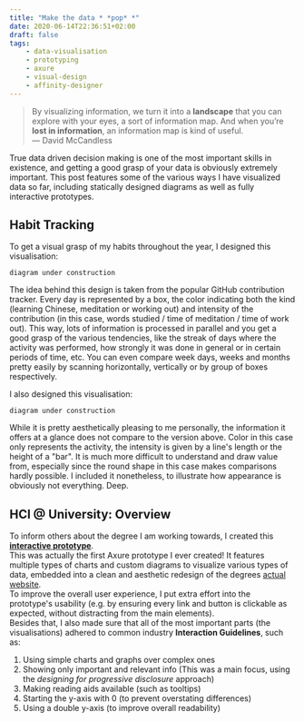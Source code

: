 ```yaml
---
title: "Make the data * *pop* *"
date: 2020-06-14T22:36:51+02:00
draft: false
tags:
    - data-visualisation
    - prototyping
    - axure
    - visual-design
    - affinity-designer
---
```


> By visualizing information, we turn it into a **landscape** that you can explore with your eyes, a sort of information map. And when you’re **lost in information**, an information map is kind of useful.  
― David McCandless

True data driven decision making is one of the most important skills in existence, and getting a good grasp of your data is obviously extremely important. This post features some of the various ways I have visualized data so far, including statically designed diagrams as well as fully interactive prototypes.


## Habit Tracking
To get a visual grasp of my habits throughout the year, I designed this visualisation:  

``` diagram under construction ```

The idea behind this design is taken from the popular GitHub contribution tracker. Every day is represented by a box, the color indicating both the kind (learning Chinese, meditation or working out) and intensity of the contribution (in this case, words studied / time of meditation / time of work out). This way, lots of information is processed in parallel and you get a good grasp of the various tendencies, like the streak of days where the activity was performed, how strongly it was done in general or in certain periods of time, etc. You can even compare week days, weeks and months pretty easily by scanning horizontally, vertically or by group of boxes respectively.

I also designed this visualisation:  

``` diagram under construction ```

While it is pretty aesthetically pleasing to me personally, the information it offers at a glance does not compare to the version above. Color in this case only represents the activity, the intensity is given by a line's length or the height of a "bar". It is much more difficult to understand and draw value from, especially since the round shape in this case makes comparisons hardly possible. I included it nonetheless, to illustrate how appearance is obviously not everything. Deep.

## HCI @ University: Overview
To inform others about the degree I am working towards, I created this **[interactive prototype](https://5xycna.axshare.com)**.   
This was actually the first Axure prototype I ever created! It features multiple types of charts and custom diagrams to visualize various types of data, embedded into a clean and aesthetic redesign of the degrees [actual website](https://mcs.phil2.uni-wuerzburg.de/).  
To improve the overall user experience, I put extra effort into the prototype's usability (e.g. by ensuring every link and button is clickable as expected, without distracting from the main elements).   
Besides that, I also made sure that all of the most important parts (the visualisations) adhered to common industry **Interaction Guidelines**, such as:
1. Using simple charts and graphs over complex ones
1. Showing only important and relevant info (This was a main focus, using the *designing for progressive disclosure* approach)
1. Making reading aids available (such as tooltips)
1. Starting the y-axis with 0 (to prevent overstating differences)
1. Using a double y-axis (to improve overall readability)

